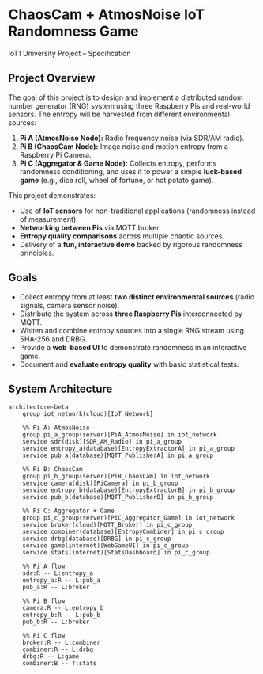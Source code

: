 # ChaosCam + AtmosNoise IoT Randomness Game
IoT1 University Project – Specification

## Project Overview
The goal of this project is to design and implement a distributed random number generator (RNG) system using three Raspberry Pis and real-world sensors. The entropy will be harvested from different environmental sources:

1. **Pi A (AtmosNoise Node):** Radio frequency noise (via SDR/AM radio).  
2. **Pi B (ChaosCam Node):** Image noise and motion entropy from a Raspberry Pi Camera.  
3. **Pi C (Aggregator & Game Node):** Collects entropy, performs randomness conditioning, and uses it to power a simple **luck-based game** (e.g., dice roll, wheel of fortune, or hot potato game).

This project demonstrates:
- Use of **IoT sensors** for non-traditional applications (randomness instead of measurement).
- **Networking between Pis** via MQTT broker.
- **Entropy quality comparisons** across multiple chaotic sources.
- Delivery of a **fun, interactive demo** backed by rigorous randomness principles.

## Goals
- Collect entropy from at least **two distinct environmental sources** (radio signals, camera sensor noise).
- Distribute the system across **three Raspberry Pis** interconnected by MQTT.
- Whiten and combine entropy sources into a single RNG stream using SHA-256 and DRBG.
- Provide a **web-based UI** to demonstrate randomness in an interactive game.
- Document and **evaluate entropy quality** with basic statistical tests.

## System Architecture

```{mermaid}
architecture-beta
    group iot_network(cloud)[IoT_Network]

    %% Pi A: AtmosNoise
    group pi_a_group(server)[PiA_AtmosNoise] in iot_network
    service sdr(disk)[SDR_AM_Radio] in pi_a_group
    service entropy_a(database)[EntropyExtractorA] in pi_a_group
    service pub_a(database)[MQTT_PublisherA] in pi_a_group

    %% Pi B: ChaosCam
    group pi_b_group(server)[PiB_ChaosCam] in iot_network
    service camera(disk)[PiCamera] in pi_b_group
    service entropy_b(database)[EntropyExtractorB] in pi_b_group
    service pub_b(database)[MQTT_PublisherB] in pi_b_group

    %% Pi C: Aggregator + Game
    group pi_c_group(server)[PiC_Aggregator_Game] in iot_network
    service broker(cloud)[MQTT_Broker] in pi_c_group
    service combiner(database)[EntropyCombiner] in pi_c_group
    service drbg(database)[DRBG] in pi_c_group
    service game(internet)[WebGameUI] in pi_c_group
    service stats(internet)[StatsDashboard] in pi_c_group

    %% Pi A flow
    sdr:R -- L:entropy_a
    entropy_a:R -- L:pub_a
    pub_a:R -- L:broker

    %% Pi B flow
    camera:R -- L:entropy_b
    entropy_b:R -- L:pub_b
    pub_b:R -- L:broker

    %% Pi C flow
    broker:R -- L:combiner
    combiner:R -- L:drbg
    drbg:R -- L:game
    combiner:B -- T:stats
```